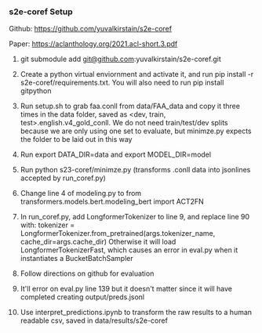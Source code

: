 ### s2e-coref Setup

Github: https://github.com/yuvalkirstain/s2e-coref

Paper: https://aclanthology.org/2021.acl-short.3.pdf

1. git submodule add git@github.com:yuvalkirstain/s2e-coref.git

2. Create a python virtual enviornment and activate it, and run pip install -r s2e-coref/requirements.txt. You will also need to run pip install gitpython

3. Run setup.sh to grab faa.conll from data/FAA_data and copy it three times in the data folder, saved as <dev, train, test>.english.v4_gold_conll. We do not need train/test/dev splits because we are only using one set to evaluate, but minimze.py expects the folder to be laid out in this way

4. Run export DATA_DIR=data and export MODEL_DIR=model

5. Run python s23-coref/minimze.py (transforms .conll data into jsonlines accepted by run_coref.py)

6. Change line 4 of modeling.py to from transformers.models.bert.modeling_bert import ACT2FN

7. In run_coref.py, add LongformerTokenizer to line 9, and replace line 90 with: tokenizer = LongformerTokenizer.from_pretrained(args.tokenizer_name, cache_dir=args.cache_dir) Otherwise it will load LongformerTokenizerFast, which causes an error in eval.py when it instantiates a BucketBatchSampler

8. Follow directions on github for evaluation

9. It'll error on eval.py line 139 but it doesn't matter since it will have completed creating output/preds.jsonl

10. Use interpret_predictions.ipynb to transform the raw results to a human readable csv, saved in data/results/s2e-coref